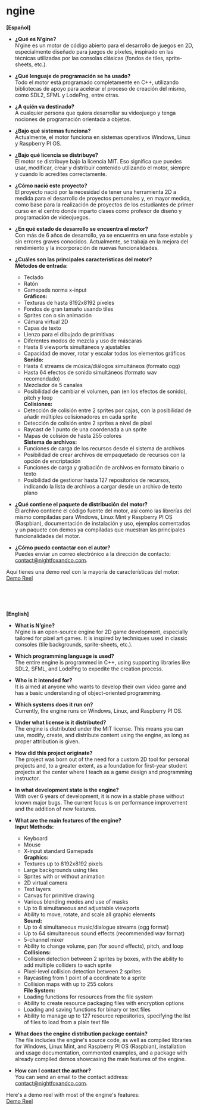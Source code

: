 # ngine

**[Español]**

- **¿Qué es N’gine?**<br>
  N’gine es un motor de código abierto para el desarrollo de juegos en 2D, especialmente diseñado para juegos de píxeles, inspirado en las técnicas utilizadas por las consolas clásicas (fondos de tiles, sprite-sheets, etc.).<br>

- **¿Qué lenguaje de programación se ha usado?**<br>
  Todo el motor está programado completamente en C++, utilizando bibliotecas de apoyo para acelerar el proceso de creación del mismo, como SDL2, SFML y LodePng, entre otras.<br>

- **¿A quién va destinado?**<br>
  A cualquier persona que quiera desarrollar su videojuego y tenga nociones de programación orientada a objetos.<br>

- **¿Bajo qué sistemas funciona?**<br>
  Actualmente, el motor funciona en sistemas operativos Windows, Linux y Raspberry PI OS.<br>

- **¿Bajo qué licencia se distribuye?**<br>
  El motor se distribuye bajo la licencia MIT. Eso significa que puedes usar, modificar, crear y distribuir contenido utilizando el motor, siempre y cuando lo acredites correctamente.<br>

- **¿Cómo nació este proyecto?**<br>
  El proyecto nació por la necesidad de tener una herramienta 2D a medida para el desarrollo de proyectos personales y, en mayor medida, como base para la realización de proyectos de los estudiantes de primer curso en el centro donde imparto clases como profesor de diseño y programación de videojuegos.<br>

- **¿En qué estado de desarrollo se encuentra el motor?**<br>
  Con más de 6 años de desarrollo, ya se encuentra en una fase estable y sin errores graves conocidos. Actualmente, se trabaja en la mejora del rendimiento y la incorporación de nuevas funcionalidades.<br>

- **¿Cuáles son las principales características del motor?**<br>
  **Métodos de entrada:**<br>
   - Teclado<br>
   - Ratón<br>
   - Gamepads norma x-input<br>
  **Gráficos:**<br>
   - Texturas de hasta 8192x8192 píxeles<br>
   - Fondos de gran tamaño usando tiles<br>
   - Sprites con o sin animación<br>
   - Cámara virtual 2D<br>
   - Capas de texto<br>
   - Lienzo para el dibujado de primitivas<br>
   - Diferentes modos de mezcla y uso de máscaras<br>
   - Hasta 8 viewports simultáneos y ajustables<br>
   - Capacidad de mover, rotar y escalar todos los elementos gráficos<br>
  **Sonido:**<br>
   - Hasta 4 streams de música/diálogos simultáneos (formato ogg)<br>
   - Hasta 64 efectos de sonido simultáneos (formato wav recomendado)<br>
   - Mezclador de 5 canales<br>
   - Posibilidad de cambiar el volumen, pan (en los efectos de sonido), pitch y loop<br>
  **Colisiones:**<br>
   - Detección de colisión entre 2 sprites por cajas, con la posibilidad de añadir múltiples colisionadores en cada sprite<br>
   - Detección de colisión entre 2 sprites a nivel de píxel<br>
   - Raycast de 1 punto de una coordenada a un sprite<br>
   - Mapas de colisión de hasta 255 colores<br>
  **Sistema de archivos:**<br>
   - Funciones de carga de los recursos desde el sistema de archivos<br>
   - Posibilidad de crear archivos de empaquetado de recursos con la opción de encriptación<br>
   - Funciones de carga y grabación de archivos en formato binario o texto<br>
   - Posibilidad de gestionar hasta 127 repositorios de recursos, indicando la lista de archivos a cargar desde un archivo de texto plano<br>

- **¿Qué contiene el paquete de distribución del motor?**<br>
  El archivo contiene el código fuente del motor, así como las librerías del mismo compiladas para Windows, Linux Mint y Raspberry PI OS (Raspbian), documentación de instalación y uso, ejemplos comentados y un paquete con demos ya compiladas que muestran las principales funcionalidades del motor.<br>

- **¿Cómo puedo contactar con el autor?**<br>
  Puedes enviar un correo electrónico a la dirección de contacto: contact@nightfoxandco.com.<br>

Aquí tienes una demo reel con la mayoría de características del motor:<br>
[Demo Reel](https://www.youtube.com/watch?v=kIcG9lp1oI0)
<br>

<br><br><br>

**[English]**

- **What is N’gine?**<br>
  N’gine is an open-source engine for 2D game development, especially tailored for pixel art games. It is inspired by techniques used in classic consoles (tile backgrounds, sprite-sheets, etc.).<br>

- **Which programming language is used?**<br>
  The entire engine is programmed in C++, using supporting libraries like SDL2, SFML, and LodePng to expedite the creation process.<br>

- **Who is it intended for?**<br>
  It is aimed at anyone who wants to develop their own video game and has a basic understanding of object-oriented programming.<br>

- **Which systems does it run on?**<br>
  Currently, the engine runs on Windows, Linux, and Raspberry PI OS.<br>

- **Under what license is it distributed?**<br>
  The engine is distributed under the MIT license. This means you can use, modify, create, and distribute content using the engine, as long as proper attribution is given.<br>

- **How did this project originate?**<br>
  The project was born out of the need for a custom 2D tool for personal projects and, to a greater extent, as a foundation for first-year student projects at the center where I teach as a game design and programming instructor.<br>

- **In what development state is the engine?**<br>
  With over 6 years of development, it is now in a stable phase without known major bugs. The current focus is on performance improvement and the addition of new features.<br>

- **What are the main features of the engine?**<br>
  **Input Methods:**<br>
   - Keyboard<br>
   - Mouse<br>
   - X-input standard Gamepads<br>
  **Graphics:**<br>
   - Textures up to 8192x8192 pixels<br>
   - Large backgrounds using tiles<br>
   - Sprites with or without animation<br>
   - 2D virtual camera<br>
   - Text layers<br>
   - Canvas for primitive drawing<br>
   - Various blending modes and use of masks<br>
   - Up to 8 simultaneous and adjustable viewports<br>
   - Ability to move, rotate, and scale all graphic elements<br>
  **Sound:**<br>
   - Up to 4 simultaneous music/dialogue streams (ogg format)<br>
   - Up to 64 simultaneous sound effects (recommended wav format)<br>
   - 5-channel mixer<br>
   - Ability to change volume, pan (for sound effects), pitch, and loop<br>
  **Collisions:**<br>
   - Collision detection between 2 sprites by boxes, with the ability to add multiple colliders to each sprite<br>
   - Pixel-level collision detection between 2 sprites<br>
   - Raycasting from 1 point of a coordinate to a sprite<br>
   - Collision maps with up to 255 colors<br>
  **File System:**<br>
   - Loading functions for resources from the file system<br>
   - Ability to create resource packaging files with encryption options<br>
   - Loading and saving functions for binary or text files<br>
   - Ability to manage up to 127 resource repositories, specifying the list of files to load from a plain text file<br>

- **What does the engine distribution package contain?**<br>
  The file includes the engine's source code, as well as compiled libraries for Windows, Linux Mint, and Raspberry PI OS (Raspbian), installation and usage documentation, commented examples, and a package with already compiled demos showcasing the main features of the engine.<br>

- **How can I contact the author?**<br>
  You can send an email to the contact address: contact@nightfoxandco.com.<br>

Here's a demo reel with most of the engine's features:<br>
[Demo Reel](https://www.youtube.com/watch?v=kIcG9lp1oI0)
<br>
